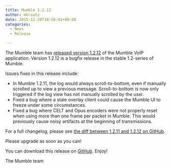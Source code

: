 ```yaml
---
title: Mumble 1.2.12
author: mkrautz
date: 2015-12-20T18:56:01+00:00
categories:
  - News
  - Release

---
```

The Mumble team has [released version 1.2.12][1] of the Mumble VoIP application. Version 1.2.12 is a bugfix release in the stable 1.2-series of Mumble.

<!--more-->

Issues fixes in this release include:

  * In Mumble 1.2.11, the log would always scroll-to-bottom, even if manually scrolled up to view a previous message. Scroll-to-bottom is now only triggered if the log view has not manually scrolled by the user.
  * Fixed a bug where a stale overlay client could cause the Mumble UI to freeze under some circumstances.
  * Fixed a bug where CELT and Opus encoders were not properly reset when using more than one frame per packet in Mumble. This would previously cause noisy artifacts at the beginning of transmissions.

For a full changelog, please see [the diff between 1.2.11 and 1.2.12 on GitHub][2].

Please upgrade as soon as you can!

You can download this release on [GitHub][3]. Enjoy!

The Mumble team

 [1]: https://github.com/mumble-voip/mumble/releases/tag/1.2.12
 [2]: https://github.com/mumble-voip/mumble/compare/1.2.11...1.2.12
 [3]: https://github.com/mumble-voip/mumble/releases/tag/1.2.12 "https://github.com/mumble-voip/mumble/releases/tag/1.2.12"
